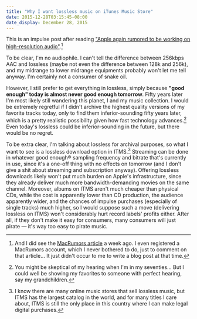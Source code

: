 ```yaml
---
title: "Why I want lossless music on iTunes Music Store"
date: 2015-12-28T03:15:45-08:00
date_display: December 28, 2015
---
```

This is an impulse post after reading ["Apple again rumored to be working on high-resolution audio"](https://marco.org/2015/12/27/apple-hd-audio-again).[^macrumors]

To be clear, I'm no audiophile. I can't tell the difference between 256kbps AAC and lossless (maybe not even the difference between 128k and 256k), and my midrange to lower midrange equipments probably won't let me tell anyway. I'm certainly not a consumer of snake oil.

However, I still prefer to get everything in lossless, simply because **"good enough" today is almost never good enough tomorrow**. Fifty years later I'm most likely still wandering this planet, I and my music collection. I would be extremely regretful if I didn't archive the highest quality versions of my favorite tracks today, only to find them inferior-sounding fifty years later, which is a pretty realistic possibility given how fast technology advances.[^hearing] Even today's lossless could be inferior-sounding in the future, but there would be no regret.

To be extra clear, I'm talking about lossless for archival purposes, so what I want to see is a lossless download option in ITMS.[^other] Streaming can be done in whatever good enough® sampling frequency and bitrate that's currently in use, since it's a one-off thing with no effects on tomorrow (and I don't give a shit about streaming and subscription anyway). Offering lossless downloads likely won't put much burden on Apple's infrastructure, since they already deliver much more bandwidth-demanding movies on the same channel. Moreover, albums on ITMS aren't much cheaper than physical CDs, while the cost is apparently lower than CD production, the audience apparently wider, and the chances of impulse purchases (especially of single tracks) much higher, so I would suppose such a move (delivering lossless on ITMS) won't considerably hurt record labels' profits either. After all, if they don't make it easy for consumers, many consumers will just pirate — it's way too easy to pirate music.

[^macrumors]: And I did see the [MacRumors article](http://www.macrumors.com/2015/12/20/apple-high-resolution-audio/) a week ago. I even registered a MacRumors account, which I never bothered to do, just to comment on that article... It just didn't occur to me to write a blog post at that time.

[^hearing]: You might be skeptical of my hearing when I'm in my seventies... But I could well be showing my favorites to someone with perfect hearing, say my grandchildren.

[^other]: I know there are many online music stores that sell lossless music, but ITMS has the largest catalog in the world, and for many titles I care about, ITMS is still the only place in this country where I can make legal digital purchases.
